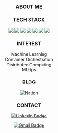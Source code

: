 <div align=center>

### **ABOUT ME**




### **TECH STACK**
<!--
<img src="https://img.shields.io/badge/스킬이름-배경색상코드.svg?&style=for-the-badge&logo=로고이름&logoColor=로고색상"/></a>
-->

<img src="https://img.shields.io/badge/Python-3776AB.svg?&style=for-the-badge&logo=Python&logoColor=white"/></a>
<img src="https://img.shields.io/badge/Kubernetes-326CE5.svg?&style=for-the-badge&logo=Kubernetes&logoColor=white"/></a>
<img src="https://img.shields.io/badge/apacheairflow-017CEE.svg?&style=for-the-badge&logo=apacheairflow&logoColor=white"/></a>
<img src="https://img.shields.io/badge/C++-00599C.svg?&style=for-the-badge&logo=C++&logoColor=white"/></a>
<img src="https://img.shields.io/badge/Go-00ADD8.svg?&style=for-the-badge&logo=Go&logoColor=white"/></a>
<img src="https://img.shields.io/badge/mysql-4479A1.svg?&style=for-the-badge&logo=mysql&logoColor=white"/></a>
<img src="https://img.shields.io/badge/git-F05032.svg?&style=for-the-badge&logo=git&logoColor=white"/></a>
</br>


### **INTEREST** 

Machine Learning</br>
Container Orchestration</br>
Distributed Computing</br>
MLOps
</br>


### **BLOG**

[![Notion](https://img.shields.io/badge/Notion-%23000000.svg?style=for-the-badge&logo=notion&logoColor=white)](https://crystalline-ferryboat-8cf.notion.site/ab445935e22f41799f59016930fb15c2?v=c43c88bc7781435e998c801e049451e7&pvs=4)
</br>


### **CONTACT**
[![Linkedin Badge](https://img.shields.io/badge/-LinkedIn-blue?style=for-the-badge&logo=Linkedin&logoColor=white&link=https://www.linkedin.com/in/kang-uk-seo-7a81b3143/)](https://www.linkedin.com/in/kang-uk-seo-7a81b3143/)

[![Gmail Badge](https://img.shields.io/badge/Gmail-d14836?style=for-the-badge&logo=Gmail&logoColor=white&link=mailto:tjrkddnr200@gmail.com)](mailto:tjrkddnr200@gmail.com)

</div>

<!--
**kuseo/kuseo** is a ✨ _special_ ✨ repository because its `README.md` (this file) appears on your GitHub profile.

Here are some ideas to get you started:

- 🔭 I’m currently working on ...
- 🌱 I’m currently learning ...
- 👯 I’m looking to collaborate on ...
- 🤔 I’m looking for help with ...
- 💬 Ask me about ...
- 📫 How to reach me: ...
- 😄 Pronouns: ...
- ⚡ Fun fact: ...
-->
